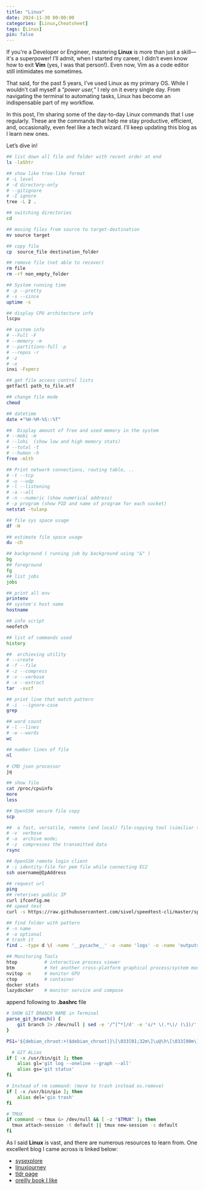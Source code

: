 ```yaml
---
title: "Linux"
date: 2024-11-30 00:00:00
categories: [Linux,Cheatsheet]
tags: [Linux]
pin: false
---
```



If you're a Developer or Engineer, mastering **Linux** is more than just a skill—it's a superpower! I’ll admit, when I started my career, I didn’t even know how to exit **Vim** (yes, I was that person!). Even now, Vim as a code editor still intimidates me sometimes.

That said, for the past 5 years, I’ve used Linux as my primary OS. While I wouldn’t call myself a “*power user,*” I rely on it every single day. From navigating the terminal to automating tasks, Linux has become an indispensable part of my workflow.

In this post, I’m sharing some of the day-to-day Linux commands that I use regularly. These are the commands that help me stay productive, efficient, and, occasionally, even feel like a tech wizard. I’ll keep updating this blog as I learn new ones.


Let’s dive in!

```zsh  
## list down all file and folder with recent order at end
ls -laShtr

## show like tree-like format
# -L level 
# -d directory-only
# --gitignore
# -I ignore
tree -L 2 .

## switching directories
cd  

## moving files from source to target-destination
mv source target

## copy file 
cp  source_file destination_folder

## remove file (not able to recover)
rm file
rm -rf non_empty_folder

## System running time 
# -p --pretty
# -s --since
uptime -s

## display CPU architecture info 
lscpu

## system info
# --Full -F
# --memory -m 
# --partitions-full -p
# --repos -r
# -z
# -x
inxi -Fxpmrz

## get file access control lists
getfactl path_to_file.wtf

## change file mode
chmod

## datetime 
date +"%H-%M-%S::%T"

##  Display amount of free and used memory in the system
# --mebi -m 
# --lohi  (show low and high memory stats)
# --total -t 
# --human -h
free -mlth

## Print network connections, routing table, ..
# -t --tcp
# -u --udp
# -l --listening
# -a --all
# -n --numeric (show numerical address)
# -p program (show PID and name of program for each socket)
netstat -tulanp

## file sys space usage
df -H

## estimate file space usage
du -ch

## background ( running job by background using "&" )
bg
## foreground
fg
## list jobs
jobs

## print all env
printenv
## system's host name
hostname

## info script
neofetch

## list of commands used
history

##  archieving utility
# --create
# -f --file
# -z --compress
# -v --verbose
# -x --extract
tar  -xvzf

## print line that match pattern
# -i  --ignore-case
grep 

## word count
# -l --lines
# -w --words  
wc

## number lines of file
nl

# CMD json processor
jq

## show file
cat /proc/cpuinfo
more 
less

## OpenSSH secure file copy
scp

##  a fast, versatile, remote (and local) file-copying tool (similiar to SCP  but faster)
# -v  verbose
# -a  archive mode;
# -z  compresses the transmitted data 
rsync

## OpenSSH remote login client
# -i identity-file for pem file while connecting EC2
ssh username@IpAddress

## request url
ping
## reterives public IP
curl ifconfig.me
## speed test
curl -s https://raw.githubusercontent.com/sivel/speedtest-cli/master/speedtest.py | python -

## find folder with pattern
# -n name
# -o optional
# trash it
find . -type d \( -name '__pycache__' -o -name 'logs' -o -name 'outputs'  \) -exec gio trash {} +

## Monitoring Tools
htop          # interactive process viewer
btm           # Yet another cross-platform graphical process/system monitor
nvitop -m     # monitor GPU
ctop          # container
docker stats
lazydocker    # monitor service and compose  
```


append following to **.bashrc** file

```bash
# SHOW GIT BRANCH NAME in Terminal
parse_git_branch() {
    git branch 2> /dev/null | sed -e '/^[^*]/d' -e 's/* \(.*\)/ (\1)/'
}

PS1='${debian_chroot:+($debian_chroot)}\[\033[01;32m\]\u@\h\[\033[00m\]:\[\033[01;34m\]\w\[\033[01;31m\]$(parse_git_branch)\[\033[00m\]\$ '

  # GIT ALias
if [ -x /usr/bin/git ]; then
    alias gl='git log --oneline --graph --all'
    alias gs='git status'
fi

# Instead of rm command: (move to trash instead os.remove)
if [ -x /usr/bin/gio ]; then
    alias del='gio trash'
fi

# TMUX
if command -v tmux &> /dev/null && [ -z "$TMUX" ]; then
  tmux attach-session -t default || tmux new-session -s default
fi
```

As I said **Linux** is vast, and there are numerous resources to learn from. One excellent blog I came across is linked below:
- [sysexplore](https://sysxplore.com/tag/bash/)
- [linuxjourney](https://linuxjourney.com/)
- [tldr page](https://github.com/tldr-pages/tldr)
- [oreilly book I like](https://www.oreilly.com/library/view/classic-shell-scripting/0596005954/)

